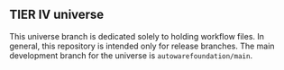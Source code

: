 ## TIER IV universe

This universe branch is dedicated solely to holding workflow files. In general, this repository is intended only for release branches. The main development branch for the universe is `autowarefoundation/main`.
